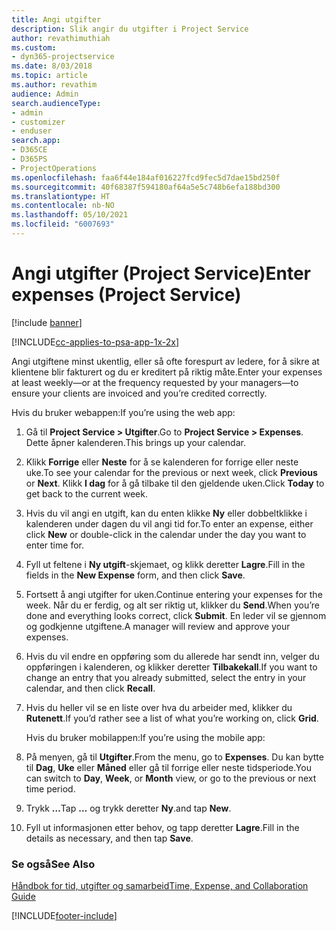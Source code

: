 ```yaml
---
title: Angi utgifter
description: Slik angir du utgifter i Project Service
author: revathimuthiah
ms.custom:
- dyn365-projectservice
ms.date: 8/03/2018
ms.topic: article
ms.author: revathim
audience: Admin
search.audienceType:
- admin
- customizer
- enduser
search.app:
- D365CE
- D365PS
- ProjectOperations
ms.openlocfilehash: faa6f44e184af016227fcd9fec5d7dae15bd250f
ms.sourcegitcommit: 40f68387f594180af64a5e5c748b6efa188bd300
ms.translationtype: HT
ms.contentlocale: nb-NO
ms.lasthandoff: 05/10/2021
ms.locfileid: "6007693"
---
```

# <a name="enter-expenses-project-service"></a><span data-ttu-id="18884-103">Angi utgifter (Project Service)</span><span class="sxs-lookup"><span data-stu-id="18884-103">Enter expenses (Project Service)</span></span>

[!include [banner](../includes/psa-now-project-operations.md)]

[!INCLUDE[cc-applies-to-psa-app-1x-2x](../includes/cc-applies-to-psa-app-1x-2x.md)]

<span data-ttu-id="18884-104">Angi utgiftene minst ukentlig, eller så ofte forespurt av ledere, for å sikre at klientene blir fakturert og du er kreditert på riktig måte.</span><span class="sxs-lookup"><span data-stu-id="18884-104">Enter your expenses at least weekly—or at the frequency requested by your managers—to ensure your clients are invoiced and you’re credited correctly.</span></span>  
  
 <span data-ttu-id="18884-105">Hvis du bruker webappen:</span><span class="sxs-lookup"><span data-stu-id="18884-105">If you’re using the web app:</span></span>  
  
1. <span data-ttu-id="18884-106">Gå til **Project Service > Utgifter**.</span><span class="sxs-lookup"><span data-stu-id="18884-106">Go to **Project Service > Expenses**.</span></span> <span data-ttu-id="18884-107">Dette åpner kalenderen.</span><span class="sxs-lookup"><span data-stu-id="18884-107">This brings up your calendar.</span></span>  
  
2. <span data-ttu-id="18884-108">Klikk **Forrige** eller **Neste** for å se kalenderen for forrige eller neste uke.</span><span class="sxs-lookup"><span data-stu-id="18884-108">To see your calendar for the previous or next week, click **Previous** or **Next**.</span></span> <span data-ttu-id="18884-109">Klikk **I dag** for å gå tilbake til den gjeldende uken.</span><span class="sxs-lookup"><span data-stu-id="18884-109">Click **Today** to get back to the current week.</span></span>  
  
3. <span data-ttu-id="18884-110">Hvis du vil angi en utgift, kan du enten klikke **Ny** eller dobbeltklikke i kalenderen under dagen du vil angi tid for.</span><span class="sxs-lookup"><span data-stu-id="18884-110">To enter an expense, either click **New** or double-click in the calendar under the day you want to enter time for.</span></span>  
  
4. <span data-ttu-id="18884-111">Fyll ut feltene i **Ny utgift**-skjemaet, og klikk deretter **Lagre**.</span><span class="sxs-lookup"><span data-stu-id="18884-111">Fill in the fields in the **New Expense** form, and then click **Save**.</span></span>  
  
5. <span data-ttu-id="18884-112">Fortsett å angi utgifter for uken.</span><span class="sxs-lookup"><span data-stu-id="18884-112">Continue entering your expenses for the week.</span></span> <span data-ttu-id="18884-113">Når du er ferdig, og alt ser riktig ut, klikker du **Send**.</span><span class="sxs-lookup"><span data-stu-id="18884-113">When you’re done and everything looks correct, click **Submit**.</span></span> <span data-ttu-id="18884-114">En leder vil se gjennom og godkjenne utgiftene.</span><span class="sxs-lookup"><span data-stu-id="18884-114">A manager will review and approve your expenses.</span></span>  
  
6. <span data-ttu-id="18884-115">Hvis du vil endre en oppføring som du allerede har sendt inn, velger du oppføringen i kalenderen, og klikker deretter **Tilbakekall**.</span><span class="sxs-lookup"><span data-stu-id="18884-115">If you want to change an entry that you already submitted, select the entry in your calendar, and then click **Recall**.</span></span>  
  
7. <span data-ttu-id="18884-116">Hvis du heller vil se en liste over hva du arbeider med, klikker du **Rutenett**.</span><span class="sxs-lookup"><span data-stu-id="18884-116">If you’d rather see a list of what you’re working on, click **Grid**.</span></span>  
  
   <span data-ttu-id="18884-117">Hvis du bruker mobilappen:</span><span class="sxs-lookup"><span data-stu-id="18884-117">If you’re using the mobile app:</span></span>  
  
8. <span data-ttu-id="18884-118">På menyen, gå til **Utgifter**.</span><span class="sxs-lookup"><span data-stu-id="18884-118">From the menu, go to **Expenses**.</span></span>     <span data-ttu-id="18884-119">Du kan bytte til **Dag**, **Uke** eller **Måned** eller gå til forrige eller neste tidsperiode.</span><span class="sxs-lookup"><span data-stu-id="18884-119">You can switch to **Day**, **Week**, or **Month** view, or go to the previous or next time period.</span></span>  
  
9. <span data-ttu-id="18884-120">Trykk **…**</span><span class="sxs-lookup"><span data-stu-id="18884-120">Tap **…**</span></span> <span data-ttu-id="18884-121">og trykk deretter **Ny**.</span><span class="sxs-lookup"><span data-stu-id="18884-121">and tap **New**.</span></span>  
  
10. <span data-ttu-id="18884-122">Fyll ut informasjonen etter behov, og tapp deretter **Lagre**.</span><span class="sxs-lookup"><span data-stu-id="18884-122">Fill in the details as necessary, and then tap **Save**.</span></span>  
  
### <a name="see-also"></a><span data-ttu-id="18884-123">Se også</span><span class="sxs-lookup"><span data-stu-id="18884-123">See Also</span></span>  
 [<span data-ttu-id="18884-124">Håndbok for tid, utgifter og samarbeid</span><span class="sxs-lookup"><span data-stu-id="18884-124">Time, Expense, and Collaboration Guide</span></span>](../psa/time-expense-collaboration-guide.md)


[!INCLUDE[footer-include](../includes/footer-banner.md)]